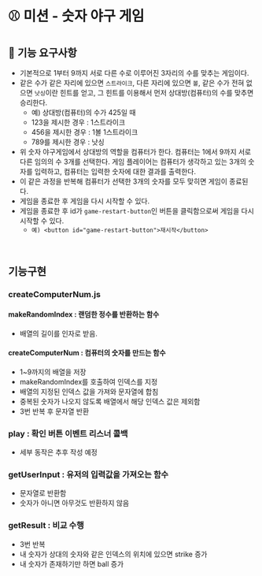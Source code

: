 # ⚾ 미션 - 숫자 야구 게임

## 🎯 기능 요구사항

- 기본적으로 1부터 9까지 서로 다른 수로 이루어진 3자리의 수를 맞추는 게임이다.
- 같은 수가 같은 자리에 있으면 `스트라이크`, 다른 자리에 있으면 `볼`, 같은 수가 전혀 없으면 `낫싱`이란 힌트를 얻고, 그 힌트를 이용해서 먼저 상대방(컴퓨터)의 수를 맞추면 승리한다.
  - 예) 상대방(컴퓨터)의 수가 425일 때
  - 123을 제시한 경우 : 1스트라이크
  - 456을 제시한 경우 : 1볼 1스트라이크
  - 789를 제시한 경우 : 낫싱
- 위 숫자 야구게임에서 상대방의 역할을 컴퓨터가 한다. 컴퓨터는 1에서 9까지 서로 다른 임의의 수 3개를 선택한다. 게임 플레이어는 컴퓨터가 생각하고 있는 3개의 숫자를 입력하고, 컴퓨터는 입력한 숫자에 대한 결과를 출력한다.
- 이 같은 과정을 반복해 컴퓨터가 선택한 3개의 숫자를 모두 맞히면 게임이 종료된다.
- 게임을 종료한 후 게임을 다시 시작할 수 있다.
- 게임을 종료한 후 id가 `game-restart-button`인 버튼을 클릭함으로써 게임을 다시 시작할 수 있다.
  - `예) <button id="game-restart-button">재시작</button>`

<br>

## 기능구현

### createComputerNum.js

#### makeRandomIndex : 랜덤한 정수를 반환하는 함수

- 배열의 길이를 인자로 받음.

#### createComputerNum : 컴퓨터의 숫자를 만드는 함수

- 1~9까지의 배열을 저장
- makeRandomIndex를 호출하여 인덱스를 지정
- 배열의 지정된 인덱스 값을 가져와 문자열에 합침
- 중복된 숫자가 나오지 않도록 배열에서 해당 인덱스 값은 제외함
- 3번 반복 후 문자열 반환

### play : 확인 버튼 이벤트 리스너 콜백

- 세부 동작은 추후 작성 예정

### getUserInput : 유저의 입력값을 가져오는 함수

- 문자열로 반환함
- 숫자가 아니면 아무것도 반환하지 않음

### getResult : 비교 수행

- 3번 반복
- 내 숫자가 상대의 숫자와 같은 인덱스의 위치에 있으면 strike 증가
- 내 숫자가 존재하기만 하면 ball 증가
